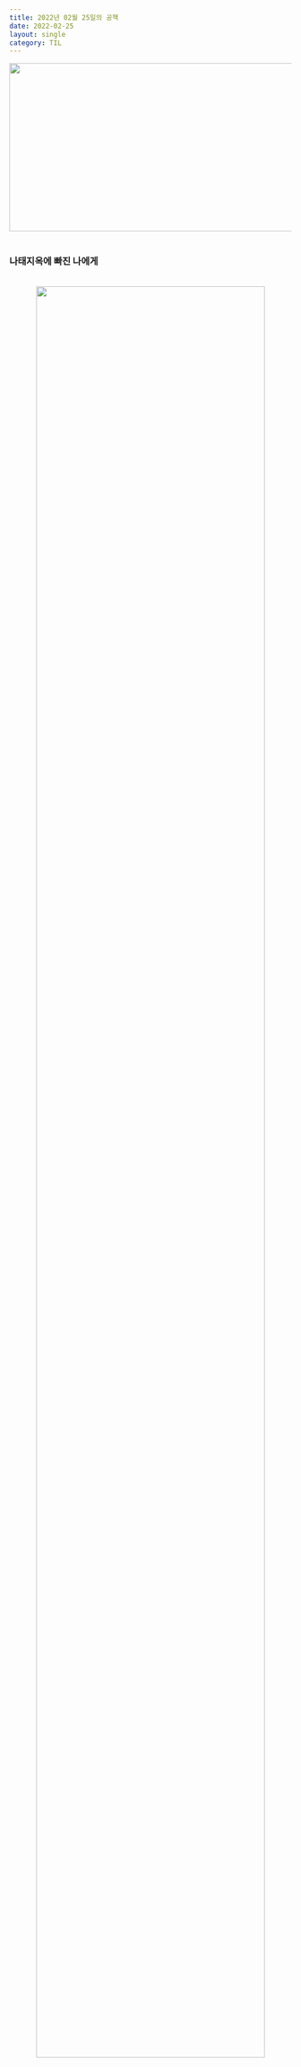 ```yaml
---
title: 2022년 02월 25일의 공책
date: 2022-02-25
layout: single
category: TIL
---
```


<center><img src="https://media.vlpt.us/images/do66i/post/5d8cdf50-df2b-43df-b30a-425b8ae5f110/%E1%84%83%E1%85%A1%E1%86%AB%E1%84%87%E1%85%B5%E1%84%8D%E1%85%A1%E1%86%AF2.gif" width="650" height="300" /></center>

<br>

### 나태지옥에 빠진 나에게

<br>
<center><img src="https://user-images.githubusercontent.com/89396179/155695476-2522d23a-ef0e-4a89-a9ca-8b2c4b1d01d3.jpeg" width="90%" height="90%" /></center>
<center><img src="https://user-images.githubusercontent.com/89396179/155695502-2656d885-46b8-4ad2-a6e1-17a5c5d1752b.jpeg" width="90%" height="90%" /></center>
<center><img src="https://user-images.githubusercontent.com/89396179/155695510-fe67d54c-7f44-4d67-852d-c9e133084c76.jpeg" width="90%" height="90%" /></center>
<center><img src="https://user-images.githubusercontent.com/89396179/155695516-931c1891-a136-4b3c-a58c-d7cb7c86652c.jpeg" width="90%" height="90%" /></center>
<center><img src="https://user-images.githubusercontent.com/89396179/155696424-480ae92d-74c7-44ba-916d-916791006c8b.jpeg" width="90%" height="90%" /></center>
<center><img src="https://user-images.githubusercontent.com/89396179/155695545-418ea4f4-773b-4173-863d-28561a7fbd02.jpeg" width="90%" height="90%" /></center>
<br>
<center>이상화 선수가 다른 어린 선수에게 조언하는 장면인데</center>
<center>뭔가 나에게도 해당하는 조언같아서</center>
<center>내 입맛대로 각색해서 업로드했다.</center>
<center>저 선수가 해주는 조언에서 틀린 말은 단 한구절도 없다.</center>
<center>정말 맞는말이다.</center>
<center>나는 나태지옥에 빠졌다.</center>
<center>정신차리자.</center>
<center>원래 뭐든지 무언가 해낸다는것은 엄청나게 고통스럽고 힘든 과정의 연속이다.</center>
<center><span style="color:rgb(216, 95, 26);font-size: 150%">世界上没有什么是容易的</span></center>
<br>

### 오늘의 일기

<br>
<center><img src="https://user-images.githubusercontent.com/89396179/155695918-aaf6a8be-07b8-4ce5-8dfa-ce0330803375.jpeg" width="50%" height="50%" /></center>
<br>
이상화 선수가 초등학생때 해냈던 스케쥴표이다.<br>
초등학생때 해냈던.....<br>
초등학생도 견뎌낼 수 있는 힘듬의 강도다<br>
코딩 조금하고 피곤하다고 눈감지마라<br>
공부 조금하고 힘들다고 머리뜯지마라<br>
구글링 조금하고 눈아프다고 징징대지마라<br>
<br>

---

# Sae Eleisa Tera Vi
